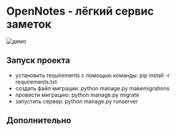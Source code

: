 # OpenNotes - лёгкий сервис заметок
 
![демо](https://i.ibb.co/7jSZvf7/2023-01-22-225519.png "Демо сервиса")

## Запуск проекта

* установить requirements с помощью команды: pip install -r requirements.txt
* создать файл миграции: python manage.py makemigrations
* провести миграцию: python manage.py migrate
* запустить сервер: python manage.py runserver

## Дополнительно